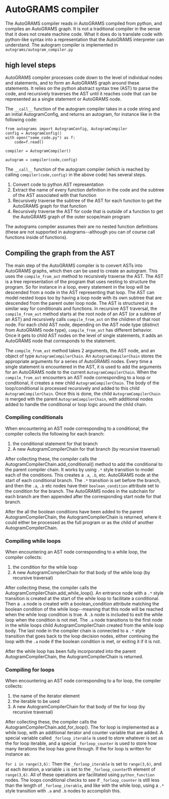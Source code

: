 # AutoGRAMS compiler


The AutoGRAMS compiler reads in AutoGRAMS compiled from python, and compiles an AutoGRAMS graph. It is not a traditional compiler in the sense that it does not create machine code. What it does do is translate code with python-like syntax into a representation that the AutoGRAMS interpreter can understand. The autogram compiler is implemented in `autograms/autogram_compiler.py`






## high level steps

AutoGRAMS compiler processes code down to the level of individual nodes and statements, and to form an AutoGRAMS graph around these statements. It relies on the python abstract syntax tree (AST) to parse the code, and recursively traverses the AST until it reaches code that can be represented as a single statement or AutoGRAMS node.

The `__call__` function of the autogram compiler takes in a code string and an initial AutogramConfig, and returns an autogram, for instance like in the following code:

```
from autograms import AutogramConfig, AutogramCompiler
config = AutogramConfig()
with open("some_code.py") as f:
    code=f.read()

compiler = AutogramCompiler()

autogram = compiler(code,config)

```

The `__call__` function of the autogram compiler (which is reached by calling `compiler(code,config)` in the above code) has several steps.

1. Convert code to python AST representation
2. Extract the name of every function definition in the code and the subtree of the AST associated with that function
3. Recursively traverse the subtree of the AST for each function to get the AutoGRAMS graph for that function
4. Recursively traverse the AST for code that is outside of a function to get the AutoGRAMS graph of the outer scope/main program

The autograms compiler assumes their are no nested function definitions (these are not supported in autograms--although you can of course call functions inside of functions). 




## Compiling the graph from the AST

The main step of the AutoGRAMS compiler is to convert ASTs into AutoGRAMS graphs, which then can be used to create an autogram. This uses the `compile_from_ast` method to recursively traverse the AST. The AST is a tree representation of the program that uses nesting to structure the program. So for instance in a loop, every statement in the loop will be descended from a node in the AST representing that loop. The AST can model nested loops too by having a loop node with its own subtree that are descended from the parent outer loop node. The AST is structured in a similar way for conditionals and functions. In recursive AST traversal, the `compile_from_ast` method starts at the root node of an AST (or a subtree of an AST) and recursively calls `compile_from_ast` on the children of that root node. For each child AST node, depending on the AST node type (distinct from AutoGRAMS node type), `compile_from_ast` has different behavior. Once it gets to child AST nodes on the level of single statements, it adds an AutoGRAMS node that corresponds to the statement. 


The `compile_from_ast` method takes 2 arguments, the AST node, and an object of type `AutogramCompilerChain`. An `AutogramCompilerChain` stores the appropriate arguments for a series of AutoGRAMS nodes. Every time a single statement is encountered in the AST, it is used to add the arguments for an AutoGRAMS node to the current `AutogramCompilerChain`. When the `compile_from_ast` encounters an AST node corresponding to a loop or conditional, it creates a new child `AutogramCompilerChain`. The body of the loop/conditional is processed recursively and added to this child `AutogramCompilerChain`. Once this is done, the child `AutogramCompilerChain` is merged wth the parent `AutogramCompilerChain`, with additional nodes added to handle the conditional or loop logic around the child chain. 



### Compiling conditionals

When encountering an AST node corresponding to a conditional, the compiler collects the following for each branch:

1. the conditional statement for that branch
2. A new AutogramCompilerChain for that branch (by recursive traversal)

After collecting these, the compiler calls the AutogramCompilerChain.add_conditional() method to add the conditional to the parent compiler chain. It works by using `.*` style transition to model each of the conditions. This creates a `.a`, `.b`, etc. AutoGRAMS node at the start of each conditional branch. The `.*` transition is set before the branch, and then the `.a`, `.b` etc nodes have their `boolean_condition` attribute set to the condition for the branch. The AutoGRAMS nodes in the subchain for each branch are then appended after the corresponding start node for that branch.

After the all the boolean conditions have been added to the parent AutogramCompilerChain, the AutogramCompilerChain is returned, where it could either be processed as the full program or as the child of another AutogramCompilerChain.


### Compiling while loops

When encountering an AST node corresponding to a while loop, the compiler collects:

1. the condition for the while loop
2. A new AutogramCompilerChain for that body of the while loop (by recursive traversal)


After collecting these, the compiler calls the AutogramCompilerChain.add_while_loop(). An entrance node with a `.*` style transition is created at the start of the while loop to facilitate a conditional. Then a `.a` node is created with a boolean_condition attribute matching the boolean condition of the while loop--meaning that this node will be reached when the while loop condition is true. A `.b` node is included to exit the while loop when the condition is not met. The `.a` node transitions to the first node in the while loops child AutogramCompilerChain created from the while loop body. The last node in the compiler chain is connected to a `.*` style transition that goes back to the loop decision nodes, either continuing the loop with the `.a` node if the boolean condition is met, or exiting it if it is not.


After the while loop has been fully incorporated into the parent AutogramCompilerChain, the AutogramCompilerChain is returned.
### Compiling for loops

When encountering an AST node corresponding to a for loop, the compiler collects:

1. the name of the iterator element
2. the iterable to be used
3. A new AutogramCompilerChain for that body of the for loop (by recursive traversal)


After collecting these, the compiler calls the AutogramCompilerChain.add_for_loop(). The for loop is implemented as a while loop, with an additional iterator and counter variable that are added. A special variable called `_forloop_iterable` is used to store whatever is set as the for loop iterable, and a special `_forloop_counter` is used to store how many iterations the loop has gone through. If the for loop is written for instance as:

`for i in range(3,6):`
Then the `_forloop_iterable` is set to `range(3,6)`, and at each iteration, a variable `i` is set to the `_forloop_counter`th element of `range(3,6)`. All of these operations are facilitated using `python_function` nodes. The loops conditional checks to see if `_forloop_counter` is still less than the length of `_forloop_iterable`, and like with the while loop, using a `.*` style transition with `.a` and `.b` nodes to accomplish this. 







<!-- ### compiling assignments


### compiling statements


### compiling returns -->





